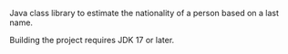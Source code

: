 Java class library to estimate the nationality of a person based on a last name.

Building the project requires JDK 17 or later.
